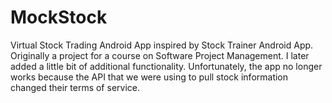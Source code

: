 # MockStock
Virtual Stock Trading Android App inspired by Stock Trainer Android App. Originally a project for a course on Software Project Management. I later added a little bit of additional functionality. Unfortunately, the app no longer works because the API that we were using to pull stock information changed their terms of service.
